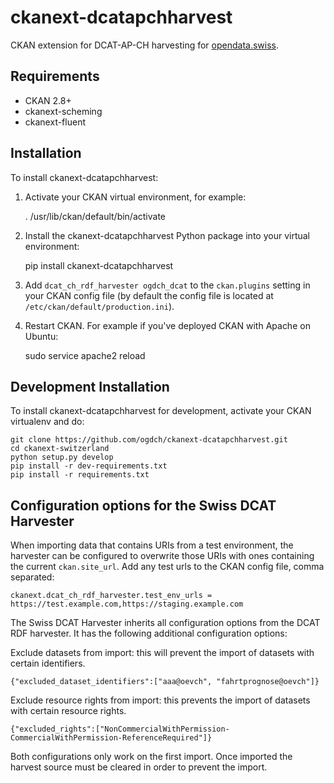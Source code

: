 ckanext-dcatapchharvest
=======================

CKAN extension for DCAT-AP-CH harvesting for [opendata.swiss](https://opendata.swiss).

## Requirements

- CKAN 2.8+
- ckanext-scheming
- ckanext-fluent

## Installation

To install ckanext-dcatapchharvest:

1. Activate your CKAN virtual environment, for example:

     . /usr/lib/ckan/default/bin/activate

2. Install the ckanext-dcatapchharvest Python package into your virtual environment:

     pip install ckanext-dcatapchharvest

3. Add `dcat_ch_rdf_harvester ogdch_dcat` to the `ckan.plugins` setting in your CKAN
   config file (by default the config file is located at
   `/etc/ckan/default/production.ini`).

4. Restart CKAN. For example if you've deployed CKAN with Apache on Ubuntu:

     sudo service apache2 reload

## Development Installation

To install ckanext-dcatapchharvest for development, activate your CKAN virtualenv and
do:

    git clone https://github.com/ogdch/ckanext-dcatapchharvest.git
    cd ckanext-switzerland
    python setup.py develop
    pip install -r dev-requirements.txt
    pip install -r requirements.txt

## Configuration options for the Swiss DCAT Harvester

When importing data that contains URIs from a test environment, the harvester can be configured
to overwrite those URIs with ones containing the current `ckan.site_url`. Add any test urls to
the CKAN config file, comma separated:

    ckanext.dcat_ch_rdf_harvester.test_env_urls = https://test.example.com,https://staging.example.com 

The Swiss DCAT Harvester inherits all configuration options from the DCAT RDF harvester. 
It has the following additional configuration options:

Exclude datasets from import: this will prevent the import of datasets with certain identifiers.

```
{"excluded_dataset_identifiers":["aaa@oevch", "fahrtprognose@oevch"]}
```

Exclude resource rights from import: this prevents the import of datasets with certain resource 
rights.

```
{"excluded_rights":["NonCommercialWithPermission-CommercialWithPermission-ReferenceRequired"]}
```

Both configurations only work on the first import. Once imported the harvest 
source must be cleared in order to prevent the import.
